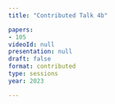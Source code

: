```yaml
---
title: "Contributed Talk 4b"

papers:
- 105
videoId: null
presentation: null
draft: false
format: contributed
type: sessions
year: 2023

---
```

